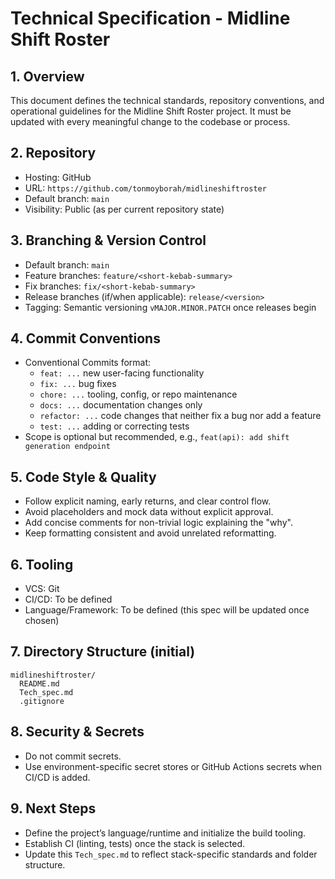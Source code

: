 # Technical Specification - Midline Shift Roster

## 1. Overview
This document defines the technical standards, repository conventions, and operational guidelines for the Midline Shift Roster project. It must be updated with every meaningful change to the codebase or process.

## 2. Repository
- Hosting: GitHub
- URL: `https://github.com/tonmoyborah/midlineshiftroster`
- Default branch: `main`
- Visibility: Public (as per current repository state)

## 3. Branching & Version Control
- Default branch: `main`
- Feature branches: `feature/<short-kebab-summary>`
- Fix branches: `fix/<short-kebab-summary>`
- Release branches (if/when applicable): `release/<version>`
- Tagging: Semantic versioning `vMAJOR.MINOR.PATCH` once releases begin

## 4. Commit Conventions
- Conventional Commits format:
  - `feat: ...` new user-facing functionality
  - `fix: ...` bug fixes
  - `chore: ...` tooling, config, or repo maintenance
  - `docs: ...` documentation changes only
  - `refactor: ...` code changes that neither fix a bug nor add a feature
  - `test: ...` adding or correcting tests
- Scope is optional but recommended, e.g., `feat(api): add shift generation endpoint`

## 5. Code Style & Quality
- Follow explicit naming, early returns, and clear control flow.
- Avoid placeholders and mock data without explicit approval.
- Add concise comments for non-trivial logic explaining the "why".
- Keep formatting consistent and avoid unrelated reformatting.

## 6. Tooling
- VCS: Git
- CI/CD: To be defined
- Language/Framework: To be defined (this spec will be updated once chosen)

## 7. Directory Structure (initial)
```
midlineshiftroster/
  README.md
  Tech_spec.md
  .gitignore
```

## 8. Security & Secrets
- Do not commit secrets.
- Use environment-specific secret stores or GitHub Actions secrets when CI/CD is added.

## 9. Next Steps
- Define the project’s language/runtime and initialize the build tooling.
- Establish CI (linting, tests) once the stack is selected.
- Update this `Tech_spec.md` to reflect stack-specific standards and folder structure. 